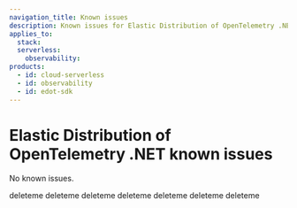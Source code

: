 ```yaml
---
navigation_title: Known issues 
description: Known issues for Elastic Distribution of OpenTelemetry .NET.
applies_to:
  stack:
  serverless:
    observability:
products:
  - id: cloud-serverless
  - id: observability
  - id: edot-sdk
---
```


# Elastic Distribution of OpenTelemetry .NET known issues

No known issues.

deleteme
deleteme
deleteme
deleteme
deleteme
deleteme
deleteme